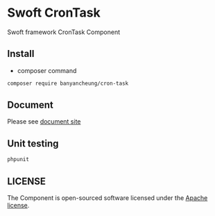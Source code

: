 # Swoft CronTask

Swoft framework CronTask Component 

## Install

- composer command

```bash
composer require banyancheung/cron-task
```

## Document

Please see [document site](https://doc.swoft.org)

## Unit testing

```bash
phpunit 
```

## LICENSE

The Component is open-sourced software licensed under the [Apache license](LICENSE).
